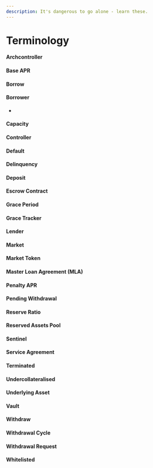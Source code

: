 ```yaml
---
description: It's dangerous to go alone - learn these.
---
```


# Terminology

#### **Archcontroller** 

#### **Base APR** 

#### **Borrow** 

#### **Borrower** 

*



#### **Capacity** 

#### **Controller** 

#### **Default** 

#### **Delinquency** 

#### **Deposit** 

#### **Escrow Contract** 

#### **Grace Period** 

#### **Grace Tracker** 

#### **Lender** 

#### **Market**

####

#### **Market Token** 

#### **Master Loan Agreement (MLA)** 

#### **Penalty APR** 

#### **Pending Withdrawal** 

#### **Reserve Ratio** 

#### **Reserved Assets Pool** 

#### **Sentinel** 

#### **Service Agreement** 

#### **Terminated** 

#### **Undercollateralised** 

#### **Underlying Asset** 

#### **Vault** 

#### **Withdraw** 

#### **Withdrawal Cycle**



#### Withdrawal Request



#### **Whitelisted**

